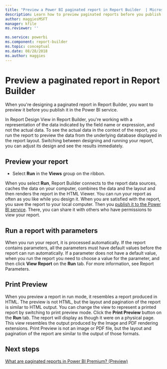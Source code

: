 ```yaml
---
title: "Preview a Power BI paginated report in Report Builder  | Microsoft Docs"
description: Learn how to preview paginated reports before you publish them in the Power BI service.  
author: maggiesMSFT
manager: kfile
ms.reviewer: ''

ms.service: powerbi
ms.component: report-builder
ms.topic: conceptual
ms.date: 08/28/2018
ms.author: maggies
---
```

# Preview a paginated report in Report Builder 

When you're designing a paginated report in Report Builder, you want to preview it before you publish it in the Power BI service.

In Report Design View in Report Builder, you're working with a representation of the data indicated by the field name or expression, and not the actual data. To see the actual data in the context of the report, you run the report to preview the data from the underlying database displayed in the report layout. Switching between designing and running your report, you can adjust its design and see the results immediately. 

## Preview your report

- Select **Run** in the **Views** group on the ribbon.  
  
When you select **Run**, Report Builder connects to the report data sources, caches the data on your computer, combines the data and the layout and then renders the report in the HTML Viewer. You can run your report as often as you like while you design it. When you are satisfied with the report, you save the report to your local computer. Then you [publish it to the Power BI service](paginated-reports-preview-report-builder.md). There, you can share it with others who have permissions to view your report.  
  
## Run a report with parameters  

When you run your report, it is processed automatically. If the report contains parameters, all the parameters must have default values before the report can run automatically. If a parameter does not have a default value, when you run the report you need to choose a value for the parameter, and then click **View Report** on the **Run** tab. For more information, see Report Parameters.  
  
## Print Preview  

 When you preview a report in run mode, it resembles a report produced in HTML. The preview is not HTML, but the layout and pagination of the report is similar to HTML output. You can change the view to represent a printed report by switching to print preview mode. Click the **Print Preview** button on the **Run** tab. The report will display as though it were on a physical page. This view resembles the output produced by the Image and PDF rendering extensions. Print Preview is not an image or PDF file, but the layout and pagination of the report are similar to the output of those formats.  
  
## Next steps

[What are paginated reports in Power BI Premium? (Preview)](paginated-reports-report-builder-power-bi.md) 

  
  
